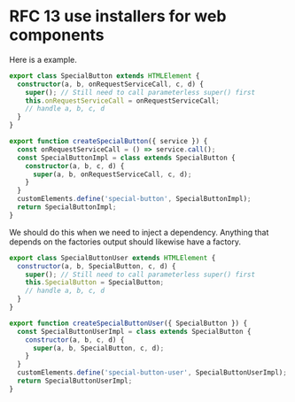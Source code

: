 # RFC 13 use installers for web components

Here is a example.

```ts
export class SpecialButton extends HTMLElement {
  constructor(a, b, onRequestServiceCall, c, d) {
    super(); // Still need to call parameterless super() first
    this.onRequestServiceCall = onRequestServiceCall;
    // handle a, b, c, d
  }
}

export function createSpecialButton({ service }) {
  const onRequestServiceCall = () => service.call();
  const SpecialButtonImpl = class extends SpecialButton {
    constructor(a, b, c, d) {
      super(a, b, onRequestServiceCall, c, d);
    }
  }
  customElements.define('special-button', SpecialButtonImpl);
  return SpecialButtonImpl;
}
```

We should do this when we need to inject a dependency. Anything that depends on the factories output should likewise have a factory.

```js
export class SpecialButtonUser extends HTMLElement {
  constructor(a, b, SpecialButton, c, d) {
    super(); // Still need to call parameterless super() first
    this.SpecialButton = SpecialButton;
    // handle a, b, c, d
  }
}

export function createSpecialButtonUser({ SpecialButton }) {
  const SpecialButtonUserImpl = class extends SpecialButton {
    constructor(a, b, c, d) {
      super(a, b, SpecialButton, c, d);
    }
  }
  customElements.define('special-button-user', SpecialButtonUserImpl);
  return SpecialButtonUserImpl;
}
```
